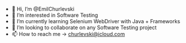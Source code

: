 - 👋 Hi, I’m @EmilChurlevski
- 👀 I’m interested in Software Testing 
- 🌱 I’m currently learning Selenium WebDriver with Java + Frameworks 
- 💞️ I’m looking to collaborate on any Software Testing project
- 📫 How to reach me -> churlevski@icloud.com

<!---
EmilChurlevski/EmilChurlevski is a ✨ special ✨ repository because its `README.md` (this file) appears on your GitHub profile.
You can click the Preview link to take a look at your changes.
--->
